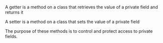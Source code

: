 A getter is a method on a class that retrieves the value of a private field and returns it

A setter is a method on a class that sets the value of a private field

The purpose of these methods is to control and protect access to private fields.